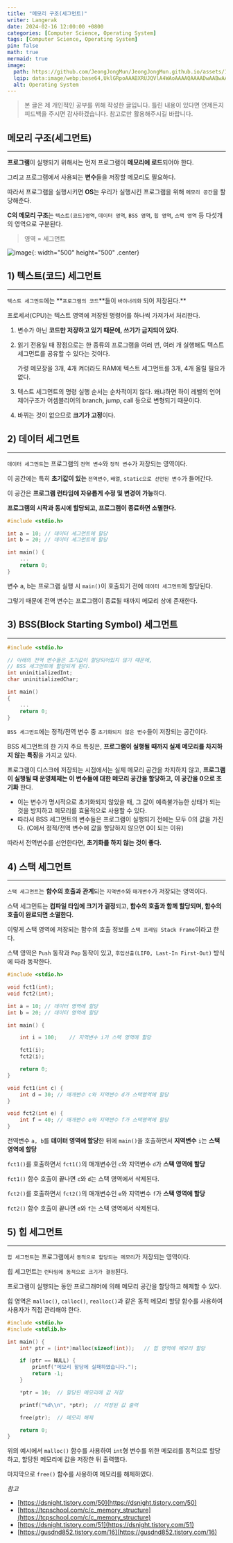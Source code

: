 ```yaml
---
title: "메모리 구조(세그먼트)"
writer: Langerak
date: 2024-02-16 12:00:00 +0800
categories: [Computer Science, Operating System]
tags: [Computer Science, Operating System]
pin: false
math: true
mermaid: true
image:
  path: https://github.com/JeongJongMun/JeongJongMun.github.io/assets/101979073/58450849-e2e2-49a4-a032-cf0c9966de37
  lqip: data:image/webp;base64,UklGRpoAAABXRUJQVlA4WAoAAAAQAAAADwAABwAAQUxQSDIAAAARL0AmbZurmr57yyIiqE8oiG0bejIYEQTgqiDA9vqnsUSI6H+oAERp2HZ65qP/VIAWAFZQOCBCAAAA8AEAnQEqEAAIAAVAfCWkAALp8sF8rgRgAP7o9FDvMCkMde9PK7euH5M1m6VWoDXf2FkP3BqV0ZYbO6NA/VFIAAAA
  alt: Operating System
---
```


> 본 글은 제 개인적인 공부를 위해 작성한 글입니다. 틀린 내용이 있다면 언제든지 피드백을 주시면 감사하겠습니다. 참고로만 활용해주시길 바랍니다.

## 메모리 구조(세그먼트)

---

**프로그램**이 실행되기 위해서는 먼저 프로그램이 **메모리에 로드**되어야 한다.

그리고 프로그램에서 사용되는 **변수**들을 저장할 메모리도 필요하다.

따라서 프로그램을 실행시키면 **OS**는 우리가 실행시킨 프로그램을 위해 `메모리 공간`을 할당해준다.

**C의 메모리 구조**는 `텍스트(코드)영역`, `데이터 영역`, `BSS 영역`, `힙 영역`, `스택 영역` 등 다섯개의 영역으로 구분된다.

> 영역 = 세그먼트

![image](https://github.com/JeongJongMun/JeongJongMun.github.io/assets/101979073/3811de0f-a3ff-4015-875a-026f0533dcdc){: width="500" height="500" .center}

## 1) 텍스트(코드) 세그먼트

---

`텍스트 세그먼트`에는 **`프로그램의 코드`**들이 `바이너리화` 되어 저장된다.\*\*

프로세서(CPU)는 텍스트 영역에 저장된 명령어를 하나씩 가져가서 처리한다.

1. 변수가 아닌 **코드만 저장하고 있기 때문에, 쓰기가 금지되어 있다.**
2. 읽기 전용일 때 장점으로는 한 종류의 프로그램을 여러 번, 여러 개 실행해도 텍스트 세그먼트를 공유할 수 있다는 것이다.

   가령 메모장을 3개, 4개 켜더라도 RAM에 텍스트 세그먼트를 3개, 4개 올릴 필요가 없다.

3. 텍스트 세그먼트의 명령 실행 순서는 순차적이지 않다. 왜냐하면 하이 레벨의 언어 제어구조가 어셈블리어의 branch, jump, call 등으로 변형되기 때문이다.
4. 바뀌는 것이 없으므로 **크기가 고정**이다.

## 2) 데이터 세그먼트

---

`데이터 세그먼트`는 프로그램의 `전역 변수`와 `정적 변수`가 저장되는 영역이다.

이 공간에는 특히 **초기값이 있는** `전역변수`, `배열`, `static으로 선언된 변수`가 들어간다.

이 공간은 **프로그램 런타임에 자유롭게 수정 및 변경이 가능**하다.

**프로그램의 시작과 동시에 할당되고, 프로그램이 종료하면 소멸한다.**

```c
#include <stdio.h>

int a = 10;	// 데이터 세그먼트에 할당
int b = 20;	// 데이터 세그먼트에 할당

int main() {
	...
	return 0;
}
```

변수 a, b는 프로그램 실행 시 `main()`이 호출되기 전에 `데이터 세그먼트`에 할당된다.

그렇기 때문에 전역 변수는 프로그램이 종료될 때까지 메모리 상에 존재한다.

## 3) BSS(Block Starting Symbol) 세그먼트

---

```c
#include <stdio.h>

// 아래의 전역 변수들은 초기값이 할당되어있지 않기 떄문에,
// BSS 세그먼트에 할당되게 된다.
int uninitializedInt;
char uninitializedChar;

int main()
{
	...
	return 0;
}
```

`BSS 세그먼트`에는 정적/전역 변수 중 `초기화되지 않은 변수`들이 저장되는 공간이다.

BSS 세그먼트의 한 가지 주요 특징은, **프로그램이 실행될 때까지 실제 메모리를 차지하지 않는 특징**을 가지고 있다.

프로그램이 디스크에 저장되는 시점에서는 실제 메모리 공간을 차지하지 않고, **프로그램이 실행될 때 운영체제는 이 변수들에 대한 메모리 공간을 할당하고, 이 공간을 0으로 초기화** 한다.

- 이는 변수가 명시적으로 초기화되지 않았을 때, 그 값이 예측불가능한 상태가 되는 것을 방지하고 메모리를 효율적으로 사용할 수 있다.
- 따라서 BSS 세그먼트의 변수들은 프로그램이 실행되기 전에는 모두 0의 값을 가진다.
  (C에서 정적/전역 변수에 값을 할당하지 않으면 0이 되는 이유)

따라서 전역변수를 선언한다면, **초기화를 하지 않는 것이 좋다.**

## 4) 스택 세그먼트

---

`스택 세그먼트`는 **함수의 호출과 관계**되는 `지역변수`와 `매개변수`가 저장되는 영역이다.

스택 세그먼트는 **컴파일 타임에 크기가 결정**되고, **함수의 호출과 함께 할당되며, 함수의 호출이 완료되면 소멸한다.**

이렇게 스택 영역에 저장되는 함수의 호출 정보를 `스택 프레임 Stack Frame`이라고 한다.

스택 영역은 `Push` 동작과 `Pop` 동작이 있고, `후입선출(LIFO, Last-In First-Out)` 방식에 따라 동작한다.

```c
#include <stdio.h>

void fct1(int);
void fct2(int);

int a = 10;	// 데이터 영역에 할당
int b = 20;	// 데이터 영역에 할당

int main() {

	int i = 100;	// 지역변수 i가 스택 영역에 할당

	fct1(i);
	fct2(i);

	return 0;
}

void fct1(int c) {
	int d = 30;	// 매개변수 c와 지역변수 d가 스택영역에 할당
}

void fct2(int e) {
	int f = 40;	// 매개변수 e와 지역변수 f가 스택영역에 할당
}
```

전역변수 `a, b`를 **데이터 영역에 할당**한 뒤에 `main()`을 호출하면서 **지역변수** `i`는 **스택 영역에 할당**

`fct1()`를 호출하면서 `fct1()`의 매개변수인 `c`와 지역변수 `d`가 **스택 영역에 할당**

`fct1()` 함수 호출이 끝나면 `c`와 `d`는 스택 영역에서 삭제된다.

`fct2()`를 호출하면서 `fct2()`의 매개변수인 `e`와 지역변수 `f`가 **스택 영역에 할당**

`fct2()` 함수 호출이 끝나면 `e`와 `f`는 스택 영역에서 삭제된다.

## 5) 힙 세그먼트

---

`힙 세그먼트`는 프로그램에서 `동적으로 할당되는 메모리`가 저장되는 영역이다.

힙 세그먼트는 `런타임에 동적으로 크기가 결정`된다.

프로그램이 실행되는 동안 프로그래머에 의해 메모리 공간을 할당하고 해제할 수 있다.

힙 영역은 `malloc()`, `calloc()`, `realloc()`과 같은 동적 메모리 할당 함수를 사용하여 사용자가 직접 관리해야 한다.

```c
#include <stdio.h>
#include <stdlib.h>

int main() {
	int* ptr = (int*)malloc(sizeof(int));	// 힙 영역에 메모리 할당

	if (ptr == NULL) {
		printf("메모리 할당에 실패하였습니다.");
		return -1;
	}

	*ptr = 10;	// 할당된 메모리에 값 저장

	printf("%d\\n", *ptr);	// 저장된 값 출력

	free(ptr);	// 메모리 해제

	return 0;
}

```

위의 예시에서 `malloc()` 함수를 사용하여 `int`형 변수를 위한 메모리를 동적으로 할당하고, 할당된 메모리에 값을 저장한 뒤 출력했다.

마지막으로 `free()` 함수를 사용하여 메모리를 해제하였다.
<br/>

_참고_

- [https://dsnight.tistory.com/50](https://dsnight.tistory.com/50)
- [https://tcpschool.com/c/c_memory_structure](https://tcpschool.com/c/c_memory_structure)
- [https://dsnight.tistory.com/51](https://dsnight.tistory.com/51)
- [https://gusdnd852.tistory.com/16](https://gusdnd852.tistory.com/16)
